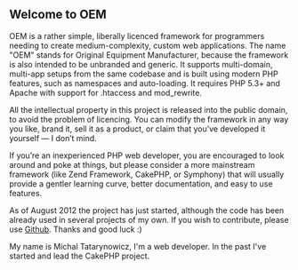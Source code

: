 ## Welcome to OEM

OEM is a rather simple, liberally licenced framework for programmers needing to 
create medium-complexity, custom web applications. The name "OEM" stands for 
Original Equipment Manufacturer, because the framework is also intended to be 
unbranded and generic. It supports multi-domain, multi-app setups from the same 
codebase and is built using modern PHP features, such as namespaces and 
auto-loading. It requires PHP 5.3+ and Apache with support for .htaccess and 
mod_rewrite.

All the intellectual property in this project is released into the public 
domain, to avoid the problem of licencing. You can modify the framework in any 
way you like, brand it, sell it as a product, or claim that you’ve developed it 
yourself — I don’t mind.

If you’re an inexperienced PHP web developer, you are encouraged to look around 
and poke at things, but please consider a more mainstream framework (like Zend 
Framework, CakePHP, or Symphony) that will usually provide a gentler learning 
curve, better documentation, and easy to use features.

As of August 2012 the project has just started, although the code has been 
already used in several projects of my own. If you wish to contribute, please 
use [Github](https://github.com/pies/OEM). Thanks and good luck :)

My name is Michal Tatarynowicz, I'm a web developer. In the past I've started 
and lead the CakePHP project.
